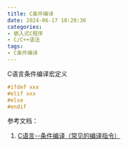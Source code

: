 ```yaml
---
title: C条件编译
date: 2024-06-17 10:20:36
categories:
- 嵌入式C程序
- C/C++语法
tags:
- C条件编译
---
```




C语言条件编译宏定义

```c
#ifdef xxx
#elif xxx
#else
#endif
```



参考文档：

1. [C语言--条件编译（常见的编译指令）](https://blog.csdn.net/Jason_from_China/article/details/137441684)
